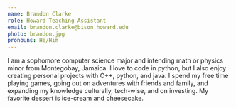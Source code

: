 ```yaml
---
name: Brandon Clarke
role: Howard Teaching Assistant
email: brandon.clarke@bison.howard.edu
photo: brandon.jpg
pronouns: He/Him
---
```

I am a sophomore computer science major and intending math or physics minor from Montegobay, Jamaica. I love to code in python, but I also enjoy creating personal projects with C++, python, and java. I spend my free time playing games, going out on adventures with friends and family, and expanding my knowledge culturally, tech-wise, and on investing. My favorite dessert is ice-cream and cheesecake.

